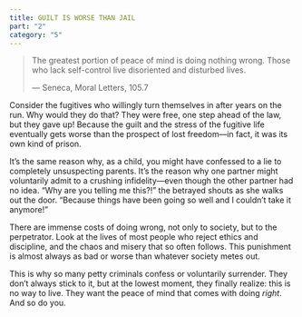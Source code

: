 ```yaml
---
title: GUILT IS WORSE THAN JAIL
part: "2"
category: "5"
---
```


> The greatest portion of peace of mind is doing nothing wrong. Those who lack self-control live disoriented and disturbed lives.
>
> — Seneca, Moral Letters, 105.7

Consider the fugitives who willingly turn themselves in after years on the run. Why would they do that? They were free, one step ahead of the law, but they gave up! Because the guilt and the stress of the fugitive life eventually gets worse than the prospect of lost freedom—in fact, it was its own kind of prison.

It’s the same reason why, as a child, you might have confessed to a lie to completely unsuspecting parents. It’s the reason why one partner might voluntarily admit to a crushing infidelity—even though the other partner had no idea. “Why are you telling me this?!” the betrayed shouts as she walks out the door. “Because things have been going so well and I couldn’t take it anymore!”

There are immense costs of doing wrong, not only to society, but to the perpetrator. Look at the lives of most people who reject ethics and discipline, and the chaos and misery that so often follows. This punishment is almost always as bad or worse than whatever society metes out.

This is why so many petty criminals confess or voluntarily surrender. They don’t always stick to it, but at the lowest moment, they finally realize: this is no way to live. They want the peace of mind that comes with doing _right_. And so do you.
